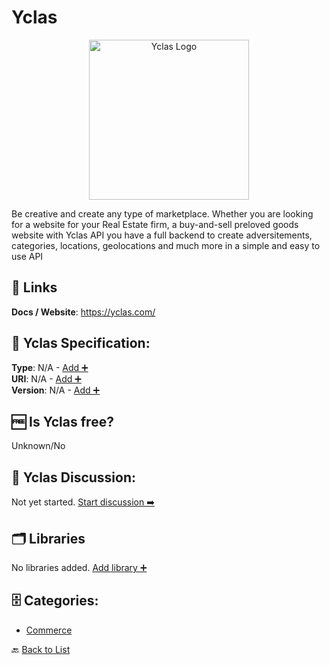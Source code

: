 # Yclas
<p align="center">
    <img width="256" src="https://raw.githubusercontent.com/apis-list/apis-list/main/apis/yclas/logo_256x256.png" alt="Yclas Logo"/>
</p>
Be creative and create any type of marketplace. Whether you are looking for a website for your Real Estate firm, a buy-and-sell preloved goods website with Yclas API you have a full backend to create adversitements, categories, locations, geolocations and much more in a simple and easy to use API

##  🔗 Links
**Docs / Website**: https://yclas.com/

## 🧬 Yclas Specification:
**Type**: N/A - [Add ➕](https://github.com/apis-list/apis-list/edit/main/apis/yclas/yclas.yaml)  
**URI**: N/A - [Add ➕](https://github.com/apis-list/apis-list/edit/main/apis/yclas/yclas.yaml)  
**Version**: N/A - [Add ➕](https://github.com/apis-list/apis-list/edit/main/apis/yclas/yclas.yaml)

## 🆓 Is Yclas free?
 Unknown/No 

## 💬 Yclas Discussion:
Not yet started. [Start discussion ➡️](https://github.com/apis-list/apis-list/discussions/new)

## 🗂️ Libraries

No libraries added. [Add library ➕](https://github.com/apis-list/apis-list/edit/main/apis/yclas/yclas.yaml)    


## 🗄️ Categories:
- [Commerce](https://github.com/apis-list/apis-list#commerce-)

🔙  [Back to List](https://github.com/apis-list/apis-list)
